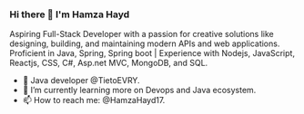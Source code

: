 ### Hi there 👋 I'm Hamza Hayd

Aspiring Full-Stack Developer with a passion for creative solutions like designing, building, and maintaining modern APIs and web applications. Proficient in Java, Spring, Spring boot | Experience with Nodejs, JavaScript, Reactjs, CSS, C#, Asp.net MVC, MongoDB, and SQL. 

- 💼 Java developer @TietoEVRY. <br/>
- 🌱 I’m currently learning more on Devops and Java ecosystem.<br/>
- 📫 How to reach me: @HamzaHayd17.
